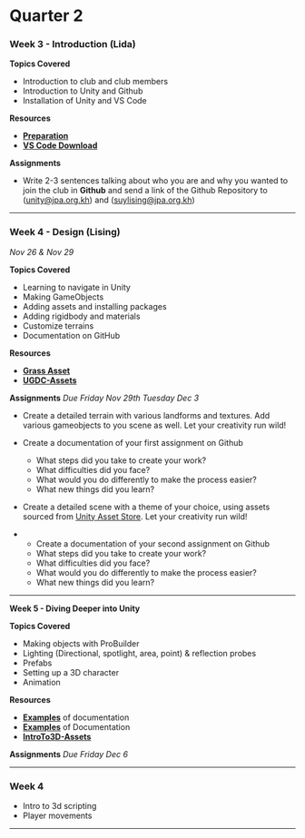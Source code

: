 # Quarter 2

### Week 3 - Introduction (Lida)

**Topics Covered**
- Introduction to club and club members
- Introduction to Unity and Github
- Installation of Unity and VS Code 

**Resources**

- [**Preparation**](https://github.com/Nox-Erebos/UGDC/blob/main/Prep.md)
- [**VS Code Download**](https://visualstudio.microsoft.com/downloads/)
  
**Assignments**
- Write 2-3 sentences talking about who you are and why you wanted to join the club in **Github** and send a link of the Github Repository to (unity@jpa.org.kh) and (suylising@jpa.org.kh)

___________________

### Week 4 - Design (Lising)

*Nov 26 & Nov 29*

**Topics Covered**
* Learning to navigate in Unity
* Making GameObjects
* Adding assets and installing packages
* Adding rigidbody and materials
* Customize terrains
* Documentation on GitHub

**Resources**

- [**Grass Asset**](https://assetstore.unity.com/packages/2d/textures-materials/nature/grass-flowers-pack-free-138810)
- [**UGDC-Assets**](https://assetstore.unity.com/lists/ugdc-assets-18968162955291)

**Assignments** *Due Friday Nov 29th Tuesday Dec 3*

* Create a detailed terrain with various landforms and textures. Add various gameobjects to you scene as well. Let your creativity run wild! 
* Create a documentation of your first assignment on Github
  - What steps did you take to create your work?
  - What difficulties did you face?
  - What would you do differently to make the process easier?
  - What new things did you learn?

* Create a detailed scene with a theme of your choice, using assets sourced from [Unity Asset Store](https://assetstore.unity.com/). Let your creativity run wild!
* * Create a documentation of your second assignment on Github
  - What steps did you take to create your work?
  - What difficulties did you face?
  - What would you do differently to make the process easier?
  - What new things did you learn?
___________________

**Week 5 - Diving Deeper into Unity**

**Topics Covered**
* Making objects with ProBuilder
* Lighting (Directional, spotlight, area, point) & reflection probes
* Prefabs
* Setting up a 3D character
* Animation
  
**Resources**
* [**Examples**](https://alternaterealities.nyuadim.com/category/spring-2021/) of documentation
* [**Examples**](https://github.com/pangnasun/ConnectionsLab) of Documentation 
* [**IntroTo3D-Assets**](https://learn.unity.com/tutorial/project-files-prepare-for-the-unity-certified-associate-game-developer-exam-98049840928345928305983#)

**Assignments** *Due Friday Dec 6*


___________________

### Week 4
- Intro to 3d scripting
- Player movements

___________________
